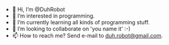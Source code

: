 - 👋 Hi, I’m @DuhRobot
- 👀 I’m interested in programming.
- 🌱 I’m currently learning all kinds of programming stuff.
- 💞️ I’m looking to collaborate on 'you name it' :-)
- 📫 How to reach me? Send e-mail to duh.robot@gmail.com.
